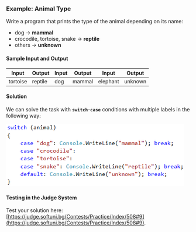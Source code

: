 ### Example: Animal Type

Write a program that prints the type of the animal depending on its name: 

* dog -> **mammal**
* crocodile, tortoise, snake -> **reptile**
* others -> **unknown**

#### Sample Input and Output

| Input | Output | Input | Output | Input | Output |
|-----|-----|-----|-----|-----|-----|
|tortoise|reptile|dog|mammal|elephant|unknown|

#### Solution

We can solve the task with **`switch`**-**`case`** conditions with multiple labels in the following way:

![](/assets/chapter-4-images/10.Animal-type-01.png)

#### Testing in the Judge System

Test your solution here: [https://judge.softuni.bg/Contests/Practice/Index/508#9](https://judge.softuni.bg/Contests/Practice/Index/508#9).
